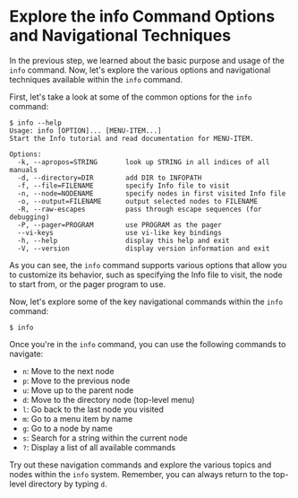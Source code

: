 # Explore the info Command Options and Navigational Techniques

In the previous step, we learned about the basic purpose and usage of the `info` command. Now, let's explore the various options and navigational techniques available within the `info` command.

First, let's take a look at some of the common options for the `info` command:

```
$ info --help
Usage: info [OPTION]... [MENU-ITEM...]
Start the Info tutorial and read documentation for MENU-ITEM.

Options:
  -k, --apropos=STRING       look up STRING in all indices of all manuals
  -d, --directory=DIR        add DIR to INFOPATH
  -f, --file=FILENAME        specify Info file to visit
  -n, --node=NODENAME        specify nodes in first visited Info file
  -o, --output=FILENAME      output selected nodes to FILENAME
  -R, --raw-escapes          pass through escape sequences (for debugging)
  -P, --pager=PROGRAM        use PROGRAM as the pager
  --vi-keys                  use vi-like key bindings
  -h, --help                 display this help and exit
  -V, --version              display version information and exit
```

As you can see, the `info` command supports various options that allow you to customize its behavior, such as specifying the Info file to visit, the node to start from, or the pager program to use.

Now, let's explore some of the key navigational commands within the `info` command:

```
$ info
```

Once you're in the `info` command, you can use the following commands to navigate:

- `n`: Move to the next node
- `p`: Move to the previous node
- `u`: Move up to the parent node
- `d`: Move to the directory node (top-level menu)
- `l`: Go back to the last node you visited
- `m`: Go to a menu item by name
- `g`: Go to a node by name
- `s`: Search for a string within the current node
- `?`: Display a list of all available commands

Try out these navigation commands and explore the various topics and nodes within the `info` system. Remember, you can always return to the top-level directory by typing `d`.
